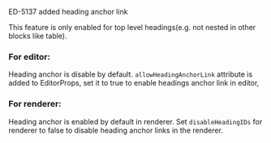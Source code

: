 ED-5137 added heading anchor link

This feature is only enabled for top level headings(e.g. not nested in other blocks like table).

### For editor:

Heading anchor is disable by default. `allowHeadingAnchorLink` attribute is added to EditorProps, set it to true to enable headings anchor link in editor,

### For renderer:

Heading anchor is enabled by default in renderer. Set `disableHeadingIDs` for renderer to false to disable heading anchor links in the renderer.
